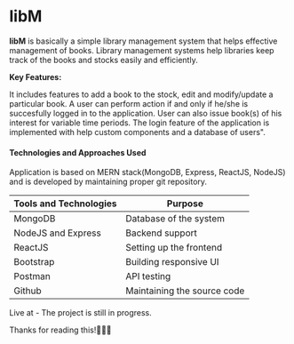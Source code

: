 # libM
<strong>libM</strong> is basically a simple library management system that helps effective management of books. 
Library management systems help libraries keep track of the books and stocks easily and efficiently.  

<b>Key Features:</b>

It includes features to add a book to the stock, edit and modify/update a particular book. A user can perform action if and only if he/she is succesfully logged in to the application. User can also issue book(s) of his interest for variable time periods.
The login feature of the application is implemented with help custom components and a database of users".


<h4>Technologies and Approaches Used</h4>
Application is based on MERN stack(MongoDB, Express, ReactJS, NodeJS)  and is developed by maintaining proper git repository.

**Tools and Technologies** | **Purpose**
------------ | -------------
MongoDB | Database of the system
NodeJS and Express | Backend support
ReactJS | Setting up the frontend
Bootstrap | Building responsive UI
Postman | API testing
Github | Maintaining the source code

Live at - The project is still in progress.

Thanks for reading this!🙌🙌🙌
